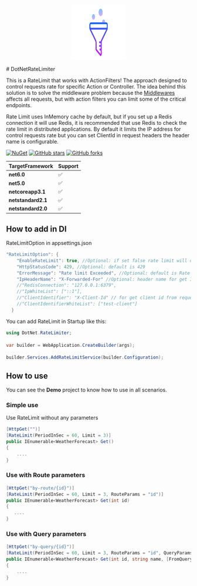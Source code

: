 <p align="center"><img src="rate-limit.webp" width="150" height="150"></p>
# DotNetRateLimiter

This is a RateLimit that works with ActionFilters! The approach designed to control requests rate for specific Action or Controller. The idea behind this solution is to solve the middleware problem because the [Middlewares](https://docs.microsoft.com/en-us/aspnet/core/fundamentals/middleware/?view=aspnetcore-6.0) affects all requests, but with action filters you can limit some of the critical endpoints.

Rate Limit uses InMemory cache by default, but if you set up a Redis connection it will use Redis, it is recommended that use Redis to check the rate limit in distributed applications. By default it limits the IP address for control requests rate but you can set ClientId in request headers the header name is configurable.

[![NuGet](https://img.shields.io/nuget/v/DotNetRateLimiter.svg)](https://www.nuget.org/packages/DotNetRateLimiter/)
[![GitHub stars](https://img.shields.io/github/stars/SaeedEsmaeelinejad/DotNet.RateLimit.svg)](https://github.com/SaeedEsmaeelinejad/DotNet.RateLimit/stargazers)
[![GitHub forks](https://img.shields.io/github/forks/SaeedEsmaeelinejad/DotNet.RateLimit.svg)](https://github.com/SaeedEsmaeelinejad/DotNet.RateLimit/network)

|TargetFramework|Support|
|---|---|
|**net6.0**|:white_check_mark:|
|**net5.0**|:white_check_mark:|
|**netcoreapp3.1**|:white_check_mark:|
|**netstandard2.1**|:white_check_mark:|
|**netstandard2.0**|:white_check_mark:|

## How to add in DI
RateLimitOption in appsettings.json
```csharp
"RateLimitOption": {
    "EnableRateLimit": true, //Optional: if set false rate limit will disable, default is true
    "HttpStatusCode": 429, //Optional: default is 429
    "ErrorMessage": "Rate limit Exceeded", //Optional: default is Rate limit Exceeded
    "IpHeaderName": "X-Forwarded-For" //Optional: header name for get Ip address, default is X-Forwarded-For
    //"RedisConnection": "127.0.0.1:6379",
    //"IpWhiteList": ["::1"],
    //"ClientIdentifier": "X-Client-Id" // for get client id from request header if this present the rate limit will not use IP for limit requests
    //"ClientIdentifierWhiteList": ["test-client"]
  }
```
You can add RateLimit in Startup like this:
```csharp
using DotNet.RateLimiter;

var builder = WebApplication.CreateBuilder(args);

builder.Services.AddRateLimitService(builder.Configuration);
```
## How to use
You can see the **Demo** project to know how to use in all scenarios.
### Simple use
Use RateLimit without any parameters
```csharp
[HttpGet("")]
[RateLimit(PeriodInSec = 60, Limit = 3)]
public IEnumerable<WeatherForecast> Get()
{
    ....
}
```
### Use with Route parameters
```csharp
[HttpGet("by-route/{id}")]
[RateLimit(PeriodInSec = 60, Limit = 3, RouteParams = "id")]
public IEnumerable<WeatherForecast> Get(int id)
{
   ....
}
```
### Use with Query parameters
```csharp
[HttpGet("by-query/{id}")]
[RateLimit(PeriodInSec = 60, Limit = 3, RouteParams = "id", QueryParams = "name,family")]
public IEnumerable<WeatherForecast> Get(int id, string name, [FromQuery] List<string> family)
{
    ....
}
```
